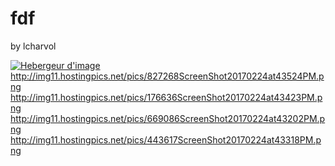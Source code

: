 # fdf
by lcharvol

<a target="_blank" href="http://www.hostingpics.net" title="Hebergeur d'image"><img src="http://img11.hostingpics.net/pics/827268ScreenShot20170224at43524PM.png" border="0" alt="Hebergeur d'image" /></a>
http://img11.hostingpics.net/pics/827268ScreenShot20170224at43524PM.png
http://img11.hostingpics.net/pics/176636ScreenShot20170224at43423PM.png
http://img11.hostingpics.net/pics/669086ScreenShot20170224at43202PM.png
http://img11.hostingpics.net/pics/443617ScreenShot20170224at43318PM.png
